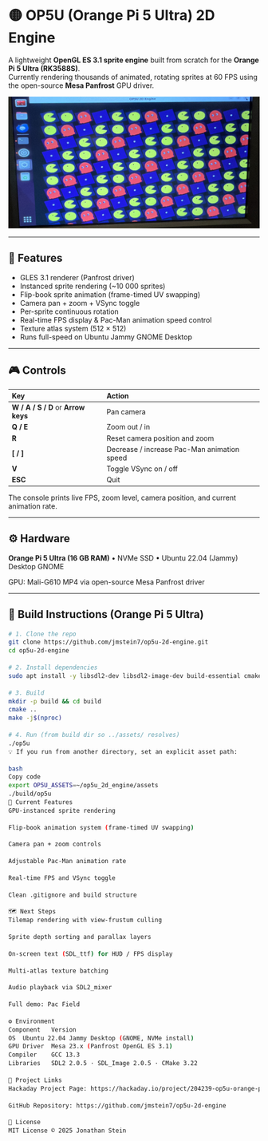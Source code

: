 # 🟡 OP5U (Orange Pi 5 Ultra) 2D Engine

A lightweight **OpenGL ES 3.1 sprite engine** built from scratch for the **Orange Pi 5 Ultra (RK3588S)**.  
Currently rendering thousands of animated, rotating sprites at 60 FPS using the open-source **Mesa Panfrost** GPU driver.

![Pac-Man grid demo](screenshots/pacman_grid.jpg)

---

## 🧩 Features
- GLES 3.1 renderer (Panfrost driver)
- Instanced sprite rendering (~10 000 sprites)
- Flip-book sprite animation (frame-timed UV swapping)
- Camera pan + zoom + VSync toggle
- Per-sprite continuous rotation
- Real-time FPS display & Pac-Man animation speed control
- Texture atlas system (512 × 512)
- Runs full-speed on Ubuntu Jammy GNOME Desktop

---

## 🎮 Controls

| Key | Action |
|:----|:--------|
| **W / A / S / D** or **Arrow keys** | Pan camera |
| **Q / E** | Zoom out / in |
| **R** | Reset camera position and zoom |
| **[ / ]** | Decrease / increase Pac-Man animation speed |
| **V** | Toggle VSync on / off |
| **ESC** | Quit |

The console prints live FPS, zoom level, camera position, and current animation rate.

---

## ⚙️ Hardware
**Orange Pi 5 Ultra (16 GB RAM)**  •  NVMe SSD  •  Ubuntu 22.04 (Jammy) Desktop GNOME  

GPU: Mali-G610 MP4 via open-source Mesa Panfrost driver

---

## 🧠 Build Instructions (Orange Pi 5 Ultra)

```bash
# 1. Clone the repo
git clone https://github.com/jmstein7/op5u-2d-engine.git
cd op5u-2d-engine

# 2. Install dependencies
sudo apt install -y libsdl2-dev libsdl2-image-dev build-essential cmake mesa-utils

# 3. Build
mkdir -p build && cd build
cmake ..
make -j$(nproc)

# 4. Run (from build dir so ../assets/ resolves)
./op5u
💡 If you run from another directory, set an explicit asset path:

bash
Copy code
export OP5U_ASSETS=~/op5u_2d_engine/assets
./build/op5u
🧩 Current Features
GPU-instanced sprite rendering

Flip-book animation system (frame-timed UV swapping)

Camera pan + zoom controls

Adjustable Pac-Man animation rate

Real-time FPS and VSync toggle

Clean .gitignore and build structure

🗺️ Next Steps
Tilemap rendering with view-frustum culling

Sprite depth sorting and parallax layers

On-screen text (SDL_ttf) for HUD / FPS display

Multi-atlas texture batching

Audio playback via SDL2_mixer

Full demo: Pac Field

⚙️ Environment
Component	Version
OS	Ubuntu 22.04 Jammy Desktop (GNOME, NVMe install)
GPU Driver	Mesa 23.x (Panfrost OpenGL ES 3.1)
Compiler	GCC 13.3
Libraries	SDL2 2.0.5 · SDL_Image 2.0.5 · CMake 3.22

🔗 Project Links
Hackaday Project Page: https://hackaday.io/project/204239-op5u-orange-pi-5-ultra-2d-game-engine

GitHub Repository: https://github.com/jmstein7/op5u-2d-engine

📄 License
MIT License © 2025 Jonathan Stein
